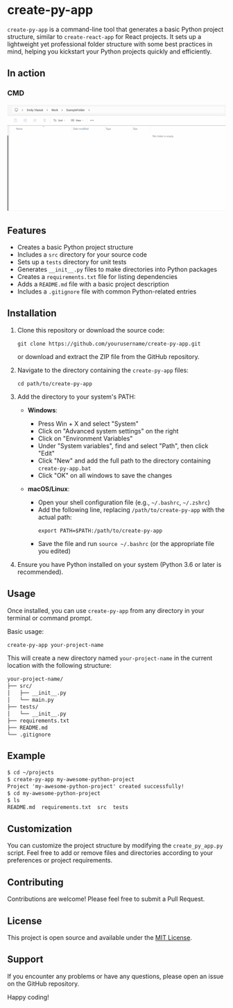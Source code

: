 # create-py-app

`create-py-app` is a command-line tool that generates a basic Python project structure, similar to `create-react-app` for React projects. It sets up a lightweight yet professional folder structure with some best practices in mind, helping you kickstart your Python projects quickly and efficiently.

## In action 
### CMD 
![Create using cmd](https://github.com/KindEmily/create-py-app/blob/main/demo/create_new_app_from_cmd.gif)

## Features

- Creates a basic Python project structure
- Includes a `src` directory for your source code
- Sets up a `tests` directory for unit tests
- Generates `__init__.py` files to make directories into Python packages
- Creates a `requirements.txt` file for listing dependencies
- Adds a `README.md` file with a basic project description
- Includes a `.gitignore` file with common Python-related entries

## Installation

1. Clone this repository or download the source code:
   ```
   git clone https://github.com/yourusername/create-py-app.git
   ```
   or download and extract the ZIP file from the GitHub repository.

2. Navigate to the directory containing the `create-py-app` files:
   ```
   cd path/to/create-py-app
   ```

3. Add the directory to your system's PATH:
   - **Windows**:
     - Press Win + X and select "System"
     - Click on "Advanced system settings" on the right
     - Click on "Environment Variables"
     - Under "System variables", find and select "Path", then click "Edit"
     - Click "New" and add the full path to the directory containing `create-py-app.bat`
     - Click "OK" on all windows to save the changes
   
   - **macOS/Linux**:
     - Open your shell configuration file (e.g., `~/.bashrc`, `~/.zshrc`)
     - Add the following line, replacing `/path/to/create-py-app` with the actual path:
       ```
       export PATH=$PATH:/path/to/create-py-app
       ```
     - Save the file and run `source ~/.bashrc` (or the appropriate file you edited)

4. Ensure you have Python installed on your system (Python 3.6 or later is recommended).

## Usage

Once installed, you can use `create-py-app` from any directory in your terminal or command prompt.

Basic usage:
```
create-py-app your-project-name
```

This will create a new directory named `your-project-name` in the current location with the following structure:

```
your-project-name/
├── src/
│   ├── __init__.py
│   └── main.py
├── tests/
│   └── __init__.py
├── requirements.txt
├── README.md
└── .gitignore
```

## Example

```
$ cd ~/projects
$ create-py-app my-awesome-python-project
Project 'my-awesome-python-project' created successfully!
$ cd my-awesome-python-project
$ ls
README.md  requirements.txt  src  tests
```

## Customization

You can customize the project structure by modifying the `create_py_app.py` script. Feel free to add or remove files and directories according to your preferences or project requirements.

## Contributing

Contributions are welcome! Please feel free to submit a Pull Request.

## License

This project is open source and available under the [MIT License](LICENSE).

## Support

If you encounter any problems or have any questions, please open an issue on the GitHub repository.

Happy coding!
